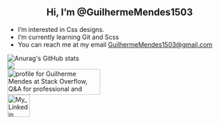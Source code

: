 
<h2  align="center"> Hi, I’m @GuilhermeMendes1503</h2>

-  I’m interested in Css designs.
-  I’m currently learning Git and Scss
-  You can reach me at my email GuilhermeMendes1503@gmail.com
 
![Anurag's GitHub stats](https://github-readme-stats.vercel.app/api?username=GuilhermeMendes1503&show_icons=true)
<br>
![](https://github-readme-stats.vercel.app/api/top-langs/?username=GuilhermeMendes1503&layout=compact)
<br><a href="https://stackoverflow.com/users/17886737/guilherme-mendes"><img src="https://stackoverflow.com/users/flair/17886737.png?theme=dark" width="208" height="58" alt="profile for Guilherme Mendes at Stack Overflow, Q&amp;A for professional and enthusiast programmers" title="profile for Guilherme Mendes at Stack Overflow, Q&amp;A for professional and enthusiast programmers"></a>
<br>
<a href="www.linkedin.com/in/guilherme-mendes-83302821a"><img src="https://cdn-icons-png.flaticon.com/512/174/174857.png" width="50" height="50" alt="My_Linkedin"></a>
